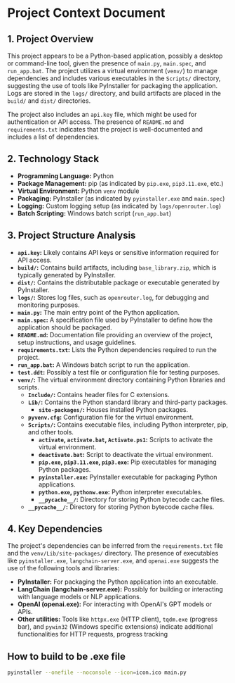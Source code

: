 # Project Context Document

## 1. Project Overview

This project appears to be a Python-based application, possibly a desktop or command-line tool, given the presence of `main.py`, `main.spec`, and `run_app.bat`. The project utilizes a virtual environment (`venv/`) to manage dependencies and includes various executables in the `Scripts/` directory, suggesting the use of tools like PyInstaller for packaging the application. Logs are stored in the `logs/` directory, and build artifacts are placed in the `build/` and `dist/` directories.

The project also includes an `api.key` file, which might be used for authentication or API access. The presence of `README.md` and `requirements.txt` indicates that the project is well-documented and includes a list of dependencies.

## 2. Technology Stack

- **Programming Language:** Python
- **Package Management:** pip (as indicated by `pip.exe`, `pip3.11.exe`, etc.)
- **Virtual Environment:** Python `venv` module
- **Packaging:** PyInstaller (as indicated by `pyinstaller.exe` and `main.spec`)
- **Logging:** Custom logging setup (as indicated by `logs/openrouter.log`)
- **Batch Scripting:** Windows batch script (`run_app.bat`)

## 3. Project Structure Analysis

- **`api.key`:** Likely contains API keys or sensitive information required for API access.
- **`build/`:** Contains build artifacts, including `base_library.zip`, which is typically generated by PyInstaller.
- **`dist/`:** Contains the distributable package or executable generated by PyInstaller.
- **`logs/`:** Stores log files, such as `openrouter.log`, for debugging and monitoring purposes.
- **`main.py`:** The main entry point of the Python application.
- **`main.spec`:** A specification file used by PyInstaller to define how the application should be packaged.
- **`README.md`:** Documentation file providing an overview of the project, setup instructions, and usage guidelines.
- **`requirements.txt`:** Lists the Python dependencies required to run the project.
- **`run_app.bat`:** A Windows batch script to run the application.
- **`test.ddt`:** Possibly a test file or configuration file for testing purposes.
- **`venv/`:** The virtual environment directory containing Python libraries and scripts.
  - **`Include/`:** Contains header files for C extensions.
  - **`Lib/`:** Contains the Python standard library and third-party packages.
    - **`site-packages/`:** Houses installed Python packages.
  - **`pyvenv.cfg`:** Configuration file for the virtual environment.
  - **`Scripts/`:** Contains executable files, including Python interpreter, pip, and other tools.
    - **`activate`, `activate.bat`, `Activate.ps1`:** Scripts to activate the virtual environment.
    - **`deactivate.bat`:** Script to deactivate the virtual environment.
    - **`pip.exe`, `pip3.11.exe`, `pip3.exe`:** Pip executables for managing Python packages.
    - **`pyinstaller.exe`:** PyInstaller executable for packaging Python applications.
    - **`python.exe`, `pythonw.exe`:** Python interpreter executables.
    - **`__pycache__/`:** Directory for storing Python bytecode cache files.
  - **`__pycache__/`:** Directory for storing Python bytecode cache files.

## 4. Key Dependencies

The project's dependencies can be inferred from the `requirements.txt` file and the `venv/Lib/site-packages/` directory. The presence of executables like `pyinstaller.exe`, `langchain-server.exe`, and `openai.exe` suggests the use of the following tools and libraries:

- **PyInstaller:** For packaging the Python application into an executable.
- **LangChain (langchain-server.exe):** Possibly for building or interacting with language models or NLP applications.
- **OpenAI (openai.exe):** For interacting with OpenAI's GPT models or APIs.
- **Other utilities:** Tools like `httpx.exe` (HTTP client), `tqdm.exe` (progress bar), and `pywin32` (Windows specific extensions) indicate additional functionalities for HTTP requests, progress tracking



## How to build to be .exe file
```bash
pyinstaller --onefile --noconsole --icon=icon.ico main.py 
```